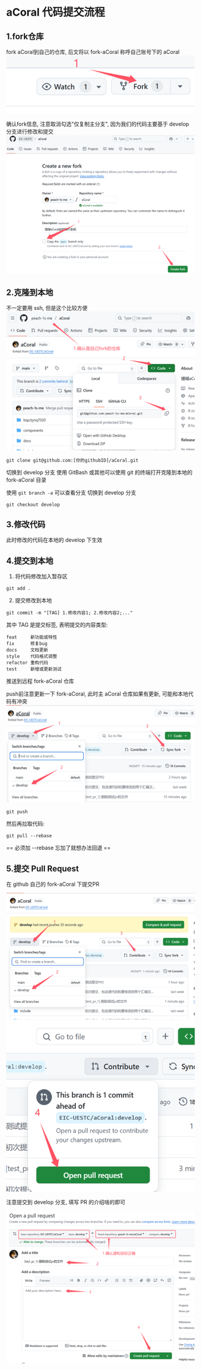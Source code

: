 # aCoral 代码提交流程

## 1.fork仓库
fork aCoral到自己的仓库, 后文将以 fork-aCoral 称呼自己账号下的 aCoral
![](images/1-1-fork_btn.png)

确认fork信息, 注意取消勾选"仅复制主分支", 因为我们的代码主要基于 develop 分支进行修改和提交
![](images/1-2-confirm_fork.png)

## 2.克隆到本地
不一定要用 ssh, 但是这个比较方便
![](images/2-1-clone.png)

```
git clone git@github.com:[你的githubID]/aCoral.git
```

切换到 develop 分支
使用 GitBash 或其他可以使用 git 的终端打开克隆到本地的 fork-aCoral 目录

使用 `git branch
-a` 可以查看分支
切换到 develop 分支
```
git checkout develop
```

## 3.修改代码


此时修改的代码在本地的 develop 下生效

## 4.提交到本地

1) 将代码修改加入暂存区
```
git add .
```

2) 提交修改到本地
```
git commit -m "[TAG] 1.修改内容1; 2.修改内容2;..."
```
其中 TAG 是提交标签, 表明提交的内容类型:
```
feat     新功能或特性
fix      修复bug
docs     文档更新
style    代码格式调整
refactor 重构代码
test     新增或更新测试
```

推送到远程 fork-aCoral 仓库

push前注意更新一下 fork-aCoral, 此时主 aCoral 仓库如果有更新, 可能和本地代码有冲突
![](images/4-1-update_repo.png)

```
git push
```

然后再拉取代码:
```
git pull --rebase
```
== 必须加 --rebase 忘加了就想办法回退 ==

## 5.提交 Pull Request

在 github 自己的 fork-aCoral 下提交PR

![](images/5-1-pr_1.png)
![](images/5-2-pr_2.png)

注意提交到 develop 分支, 填写 PR 的介绍啥的即可

![](images/5-3-title_desc.png)



